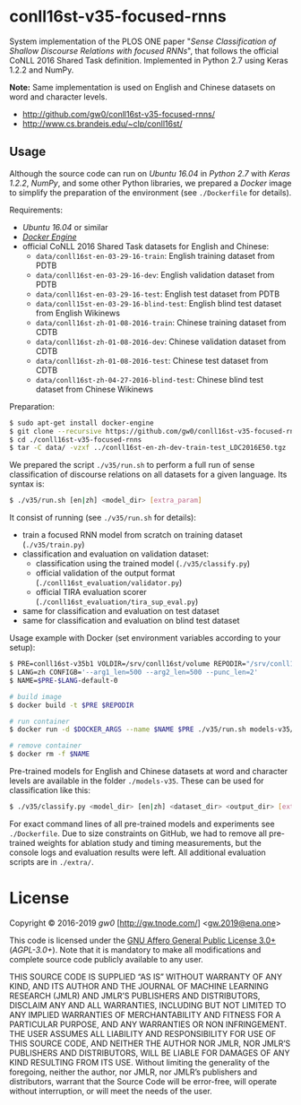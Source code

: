 conll16st-v35-focused-rnns
==========================

System implementation of the PLOS ONE paper "*Sense Classification of Shallow Discourse Relations with focused RNNs*", that follows the official CoNLL 2016 Shared Task definition. Implemented in Python 2.7 using Keras 1.2.2 and NumPy.

**Note:** Same implementation is used on English and Chinese datasets on word and character levels.

- <http://github.com/gw0/conll16st-v35-focused-rnns/>
- <http://www.cs.brandeis.edu/~clp/conll16st/>


Usage
-----

Although the source code can run on *Ubuntu 16.04* in *Python 2.7* with *Keras 1.2.2*, *NumPy*, and some other Python libraries, we prepared a *Docker* image to simplify the preparation of the environment (see `./Dockerfile` for details).

Requirements:

- *Ubuntu 16.04* or similar
- [*Docker Engine*](https://www.docker.com/get-docker)
- official CoNLL 2016 Shared Task datasets for English and Chinese:
  - `data/conll16st-en-03-29-16-train`: English training dataset from PDTB
  - `data/conll16st-en-03-29-16-dev`: English validation dataset from PDTB
  - `data/conll16st-en-03-29-16-test`: English test dataset from PDTB
  - `data/conll15st-en-03-29-16-blind-test`: English blind test dataset from English Wikinews
  - `data/conll16st-zh-01-08-2016-train`: Chinese training dataset from CDTB
  - `data/conll16st-zh-01-08-2016-dev`: Chinese validation dataset from CDTB
  - `data/conll16st-zh-01-08-2016-test`: Chinese test dataset from CDTB
  - `data/conll16st-zh-04-27-2016-blind-test`: Chinese blind test dataset from Chinese Wikinews

Preparation:

```bash
$ sudo apt-get install docker-engine
$ git clone --recursive https://github.com/gw0/conll16st-v35-focused-rnns.git
$ cd ./conll16st-v35-focused-rnns
$ tar -C data/ -vzxf ../conll16st-en-zh-dev-train-test_LDC2016E50.tgz
```

We prepared the script `./v35/run.sh` to perform a full run of sense classification of discourse relations on all datasets for a given language. Its syntax is:

```bash
$ ./v35/run.sh [en|zh] <model_dir> [extra_param]
```

It consist of running (see `./v35/run.sh` for details):

- train a focused RNN model from scratch on training dataset (`./v35/train.py`)
- classification and evaluation on validation dataset:
    - classification using the trained model (`./v35/classify.py`)
    - official validation of the output format (`./conll16st_evaluation/validator.py`)
    - official TIRA evaluation scorer (`./conll16st_evaluation/tira_sup_eval.py`)
- same for classification and evaluation on test dataset
- same for classification and evaluation on blind test dataset

Usage example with Docker (set environment variables according to your setup):

```bash
$ PRE=conll16st-v35b1 VOLDIR=/srv/conll16st/volume REPODIR="/srv/conll16st/conll16st" MEM=11000M DOCKER_ARGS="-m $MEM --memory-swap $MEM -v $VOLDIR/data:/srv/data -v $VOLDIR/models-v35:/srv/models-v35"
$ LANG=zh CONFIGB='--arg1_len=500 --arg2_len=500 --punc_len=2'
$ NAME=$PRE-$LANG-default-0

# build image
$ docker build -t $PRE $REPODIR

# run container
$ docker run -d $DOCKER_ARGS --name $NAME $PRE ./v35/run.sh models-v35/$NAME $LANG $CONFIGB && echo -ne "\ek${NAME:10}\e\\" && docker attach --sig-proxy=false $NAME

# remove container
$ docker rm -f $NAME
```

Pre-trained models for English and Chinese datasets at word and character levels are available in the folder `./models-v35`. These can be used for classification like this:

```bash
$ ./v35/classify.py <model_dir> [en|zh] <dataset_dir> <output_dir> [extra_param]
```

For exact command lines of all pre-trained models and experiments see `./Dockerfile`. Due to size constraints on GitHub, we had to remove all pre-trained weights for ablation study and timing measurements, but the console logs and evaluation results were left. All additional evaluation scripts are in `./extra/`.


License
=======

Copyright &copy; 2016-2019 *gw0* [<http://gw.tnode.com/>] &lt;<gw.2019@ena.one>&gt;

This code is licensed under the [GNU Affero General Public License 3.0+](LICENSE_AGPL-3.0.txt) (*AGPL-3.0+*). Note that it is mandatory to make all modifications and complete source code publicly available to any user.

THIS SOURCE CODE IS SUPPLIED “AS IS” WITHOUT WARRANTY
OF ANY KIND, AND ITS AUTHOR AND THE JOURNAL OF
MACHINE LEARNING RESEARCH (JMLR) AND JMLR’S PUBLISHERS
AND DISTRIBUTORS, DISCLAIM ANY AND ALL WARRANTIES,
INCLUDING BUT NOT LIMITED TO ANY IMPLIED WARRANTIES
OF MERCHANTABILITY AND FITNESS FOR A PARTICULAR PURPOSE,
AND ANY WARRANTIES OR NON INFRINGEMENT. THE USER
ASSUMES ALL LIABILITY AND RESPONSIBILITY FOR USE OF THIS
SOURCE CODE, AND NEITHER THE AUTHOR NOR JMLR, NOR
JMLR’S PUBLISHERS AND DISTRIBUTORS, WILL BE LIABLE FOR
DAMAGES OF ANY KIND RESULTING FROM ITS USE. Without limiting
the generality of the foregoing, neither the author, nor JMLR, nor
JMLR’s publishers and distributors, warrant that the Source Code will be
error-free, will operate without interruption, or will meet the needs of the
user.
